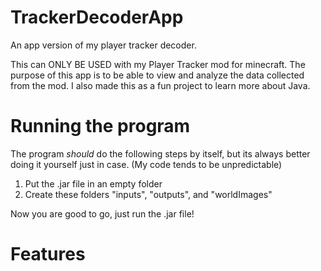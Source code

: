 # TrackerDecoderApp
An app version of my player tracker decoder.

This can ONLY BE USED with my Player Tracker mod for minecraft. The purpose of this app is to be able to view and analyze the data collected from the mod.
I also made this as a fun project to learn more about Java.

# Running the program
The program *should* do the following steps by itself, but its always better doing it yourself just in case. (My code tends to be unpredictable)
1. Put the .jar file in an empty folder
2. Create these folders "inputs", "outputs", and "worldImages"

Now you are good to go, just run the .jar file!

# Features
